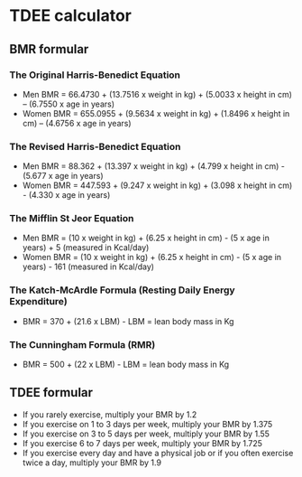 # TDEE calculator

## BMR formular

### The Original Harris-Benedict Equation

- Men BMR = 66.4730 + (13.7516 x weight in kg) + (5.0033 x height in cm) – (6.7550 x age in years)
- Women BMR = 655.0955 + (9.5634 x weight in kg) + (1.8496 x height in cm) – (4.6756 x age in years)

### The Revised Harris-Benedict Equation

- Men BMR = 88.362 + (13.397 x weight in kg) + (4.799 x height in cm) - (5.677 x age in years)
- Women BMR = 447.593 + (9.247 x weight in kg) + (3.098 x height in cm) - (4.330 x age in years)

### The Mifflin St Jeor Equation

- Men BMR = (10 x weight in kg) + (6.25 x height in cm) - (5 x age in years) + 5 (measured in Kcal/day)
- Women BMR = (10 x weight in kg) + (6.25 x height in cm) - (5 x age in years) - 161 (measured in Kcal/day)

### The Katch-McArdle Formula (Resting Daily Energy Expenditure)

- BMR = 370 + (21.6 x LBM) - LBM = lean body mass in Kg

### The Cunningham Formula (RMR)

- BMR = 500 + (22 x LBM) - LBM = lean body mass in Kg

## TDEE formular

- If you rarely exercise, multiply your BMR by 1.2
- If you exercise on 1 to 3 days per week, multiply your BMR by 1.375
- If you exercise on 3 to 5 days per week, multiply your BMR by 1.55
- If you exercise 6 to 7 days per week, multiply your BMR by 1.725
- If you exercise every day and have a physical job or if you often exercise twice a day, multiply your BMR by 1.9

